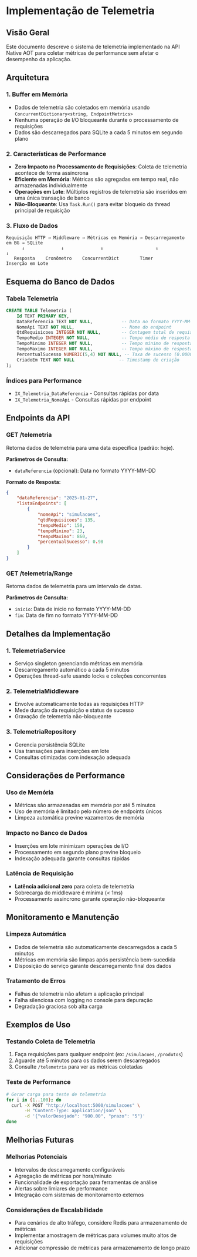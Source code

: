 # Implementação de Telemetria

## Visão Geral
Este documento descreve o sistema de telemetria implementado na API Native AOT para coletar métricas de performance sem afetar o desempenho da aplicação.

## Arquitetura

### 1. **Buffer em Memória**
- Dados de telemetria são coletados em memória usando `ConcurrentDictionary<string, EndpointMetrics>`
- Nenhuma operação de I/O bloqueante durante o processamento de requisições
- Dados são descarregados para SQLite a cada 5 minutos em segundo plano

### 2. **Características de Performance**
- **Zero Impacto no Processamento de Requisições**: Coleta de telemetria acontece de forma assíncrona
- **Eficiente em Memória**: Métricas são agregadas em tempo real, não armazenadas individualmente
- **Operações em Lote**: Múltiplos registros de telemetria são inseridos em uma única transação de banco
- **Não-Bloqueante**: Usa `Task.Run()` para evitar bloqueio da thread principal de requisição

### 3. **Fluxo de Dados**
```
Requisição HTTP → Middleware → Métricas em Memória → Descarregamento em BG → SQLite
      ↓              ↓              ↓                    ↓              ↓
   Resposta    Cronômetro    ConcurrentDict        Timer        Inserção em Lote
```

## Esquema do Banco de Dados

### Tabela Telemetria
```sql
CREATE TABLE Telemetria (
    Id TEXT PRIMARY KEY,
    DataReferencia TEXT NOT NULL,           -- Data no formato YYYY-MM-DD
    NomeApi TEXT NOT NULL,                  -- Nome do endpoint
    QtdRequisicoes INTEGER NOT NULL,        -- Contagem total de requisições
    TempoMedio INTEGER NOT NULL,            -- Tempo médio de resposta (ms)
    TempoMinimo INTEGER NOT NULL,           -- Tempo mínimo de resposta (ms)
    TempoMaximo INTEGER NOT NULL,           -- Tempo máximo de resposta (ms)
    PercentualSucesso NUMERIC(5,4) NOT NULL, -- Taxa de sucesso (0.0000 a 1.0000)
    CriadoEm TEXT NOT NULL                 -- Timestamp de criação
);
```

### Índices para Performance
- `IX_Telemetria_DataReferencia` - Consultas rápidas por data
- `IX_Telemetria_NomeApi` - Consultas rápidas por endpoint

## Endpoints da API

### GET /telemetria
Retorna dados de telemetria para uma data específica (padrão: hoje).

**Parâmetros de Consulta:**
- `dataReferencia` (opcional): Data no formato YYYY-MM-DD

**Formato de Resposta:**
```json
{
    "dataReferencia": "2025-01-27",
    "listaEndpoints": [
        {
            "nomeApi": "simulacoes",
            "qtdRequisicoes": 135,
            "tempoMedio": 150,
            "tempoMinimo": 23,
            "tempoMaximo": 860,
            "percentualSucesso": 0.98
        }
    ]
}
```

### GET /telemetria/Range
Retorna dados de telemetria para um intervalo de datas.

**Parâmetros de Consulta:**
- `inicio`: Data de início no formato YYYY-MM-DD
- `fim`: Data de fim no formato YYYY-MM-DD

## Detalhes da Implementação

### 1. **TelemetriaService**
- Serviço singleton gerenciando métricas em memória
- Descarregamento automático a cada 5 minutos
- Operações thread-safe usando locks e coleções concorrentes

### 2. **TelemetriaMiddleware**
- Envolve automaticamente todas as requisições HTTP
- Mede duração da requisição e status de sucesso
- Gravação de telemetria não-bloqueante

### 3. **TelemetriaRepository**
- Gerencia persistência SQLite
- Usa transações para inserções em lote
- Consultas otimizadas com indexação adequada

## Considerações de Performance

### Uso de Memória
- Métricas são armazenadas em memória por até 5 minutos
- Uso de memória é limitado pelo número de endpoints únicos
- Limpeza automática previne vazamentos de memória

### Impacto no Banco de Dados
- Inserções em lote minimizam operações de I/O
- Processamento em segundo plano previne bloqueio
- Indexação adequada garante consultas rápidas

### Latência de Requisição
- **Latência adicional zero** para coleta de telemetria
- Sobrecarga do middleware é mínima (< 1ms)
- Processamento assíncrono garante operação não-bloqueante

## Monitoramento e Manutenção

### Limpeza Automática
- Dados de telemetria são automaticamente descarregados a cada 5 minutos
- Métricas em memória são limpas após persistência bem-sucedida
- Disposição do serviço garante descarregamento final dos dados

### Tratamento de Erros
- Falhas de telemetria não afetam a aplicação principal
- Falha silenciosa com logging no console para depuração
- Degradação graciosa sob alta carga

## Exemplos de Uso

### Testando Coleta de Telemetria
1. Faça requisições para qualquer endpoint (ex: `/simulacoes`, `/produtos`)
2. Aguarde até 5 minutos para os dados serem descarregados
3. Consulte `/telemetria` para ver as métricas coletadas

### Teste de Performance
```bash
# Gerar carga para teste de telemetria
for i in {1..100}; do
  curl -X POST "http://localhost:5000/simulacoes" \
       -H "Content-Type: application/json" \
       -d '{"valorDesejado": "900.00", "prazo": "5"}'
done
```

## Melhorias Futuras

### Melhorias Potenciais
- Intervalos de descarregamento configuráveis
- Agregação de métricas por hora/minuto
- Funcionalidade de exportação para ferramentas de análise
- Alertas sobre limiares de performance
- Integração com sistemas de monitoramento externos

### Considerações de Escalabilidade
- Para cenários de alto tráfego, considere Redis para armazenamento de métricas
- Implementar amostragem de métricas para volumes muito altos de requisições
- Adicionar compressão de métricas para armazenamento de longo prazo

